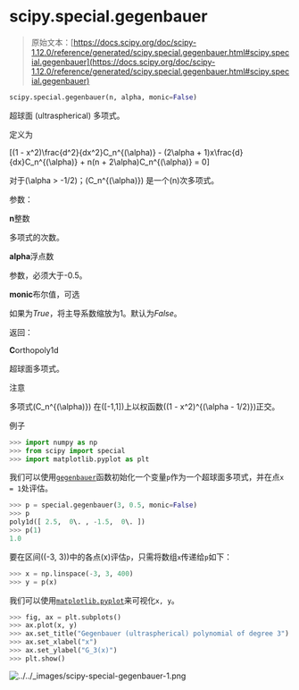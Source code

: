 # scipy.special.gegenbauer

> 原始文本：[https://docs.scipy.org/doc/scipy-1.12.0/reference/generated/scipy.special.gegenbauer.html#scipy.special.gegenbauer](https://docs.scipy.org/doc/scipy-1.12.0/reference/generated/scipy.special.gegenbauer.html#scipy.special.gegenbauer)

```py
scipy.special.gegenbauer(n, alpha, monic=False)
```

超球面 (ultraspherical) 多项式。

定义为

\[(1 - x^2)\frac{d^2}{dx^2}C_n^{(\alpha)} - (2\alpha + 1)x\frac{d}{dx}C_n^{(\alpha)} + n(n + 2\alpha)C_n^{(\alpha)} = 0\]

对于\(\alpha > -1/2\)；\(C_n^{(\alpha)}\) 是一个\(n\)次多项式。

参数：

**n**整数

多项式的次数。

**alpha**浮点数

参数，必须大于-0.5。

**monic**布尔值，可选

如果为*True*，将主导系数缩放为1。默认为*False*。

返回：

**C**orthopoly1d

超球面多项式。

注意

多项式\(C_n^{(\alpha)}\) 在\([-1,1]\)上以权函数\((1 - x^2)^{(\alpha - 1/2)}\)正交。

例子

```py
>>> import numpy as np
>>> from scipy import special
>>> import matplotlib.pyplot as plt 
```

我们可以使用[`gegenbauer`](#scipy.special.gegenbauer "scipy.special.gegenbauer")函数初始化一个变量`p`作为一个超球面多项式，并在点`x = 1`处评估。

```py
>>> p = special.gegenbauer(3, 0.5, monic=False)
>>> p
poly1d([ 2.5,  0\. , -1.5,  0\. ])
>>> p(1)
1.0 
```

要在区间\((-3, 3)\)中的各点\(x\)评估`p`，只需将数组`x`传递给`p`如下：

```py
>>> x = np.linspace(-3, 3, 400)
>>> y = p(x) 
```

我们可以使用[`matplotlib.pyplot`](https://matplotlib.org/stable/api/pyplot_summary.html#module-matplotlib.pyplot "(在Matplotlib v3.8.2中)")来可视化`x, y`。

```py
>>> fig, ax = plt.subplots()
>>> ax.plot(x, y)
>>> ax.set_title("Gegenbauer (ultraspherical) polynomial of degree 3")
>>> ax.set_xlabel("x")
>>> ax.set_ylabel("G_3(x)")
>>> plt.show() 
```

![../../_images/scipy-special-gegenbauer-1.png](../Images/7b488d7177c4b98cc5bf0a65a860ffd6.png)
